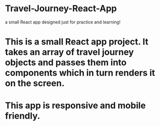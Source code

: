# Travel-Journey-React-App
a small React app designed just for practice and learning!

# This is a small React app project. It takes an array of travel journey objects and passes them into components which in turn renders it on the screen. 
# This app is responsive and mobile friendly.
